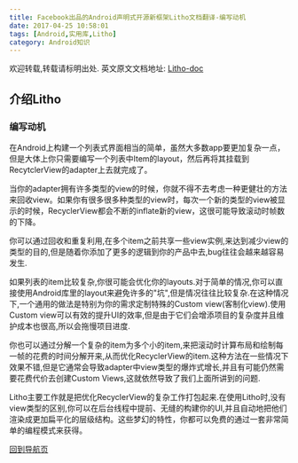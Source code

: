 ```yaml
---
title: Facebook出品的Android声明式开源新框架Litho文档翻译-编写动机
date: 2017-04-25 10:58:01
tags: [Android,实用库,Litho]
category: Android知识
---
```


欢迎转载,转载请标明出处.
英文原文文档地址: [Litho-doc](http://fblitho.com/docs/motivation)
## 介绍Litho
### 编写动机

</p>
</p>

在Android上构建一个列表式界面相当的简单，虽然大多数app要更加复杂一点，但是大体上你只需要编写一个列表中Item的layout，然后再将其挂载到RecytclerView的adapter上去就完成了。

当你的adapter拥有许多类型的view的时候，你就不得不去考虑一种更健壮的方法来回收view。如果你有很多很多种类型的view时，每次一个新的类型的view被显示的时候，RecyclerView都会不断的inflate新的view，这很可能导致滚动时帧数的下降。

你可以通过回收和重复利用,在多个item之前共享一些view实例,来达到减少view的类型的目的,但是随着你添加了更多的逻辑到你的产品中去,bug往往会越来越容易发生.

如果列表的item比较复杂,你很可能会优化你的layouts.对于简单的情况,你可以直接使用Android库里的layout来避免许多的"坑",但是情况往往比较复杂.在这种情况下,一个通用的做法是特别为你的需求定制特殊的Custom view(客制化view).使用Custom view可以有效的提升UI的效率,但是由于它们会增添项目的复杂度并且维护成本也很高,所以会拖慢项目进度.

你也可以通过分解一个复杂的item为多个小的item,来把滚动时计算布局和绘制每一帧的花费的时间分解开来,从而优化RecyclerView的item.这种方法在一些情况下效果不错,但是它通常会导致adapter中view类型的爆炸式增长,并且有可能仍然需要花费代价去创建Custom Views,这就依然导致了我们上面所讲到的问题.

Litho主要工作就是把优化RecyclerView的复杂工作打包起来.在使用Litho时,没有view类型的区别,你可以在后台线程中提前、无缝的构建你的UI,并且自动地把他们渲染成更加扁平化的层级结构。这些梦幻的特性，你都可以免费的通过一套非常简单的编程模式来获得。

</p>
</p>
</p>
</p>

[回到导航页](https://shikieiki.github.io/2017/05/04/Facebook%E5%87%BA%E5%93%81%E7%9A%84Android%E5%A3%B0%E6%98%8E%E5%BC%8F%E5%BC%80%E6%BA%90%E6%96%B0%E6%A1%86%E6%9E%B6Litho%E6%96%87%E6%A1%A3%E7%BF%BB%E8%AF%91-%E6%80%BB%E8%A7%88%E5%92%8C%E5%AF%BC%E8%88%AA/)

</p>
</p>
</p>
</p>